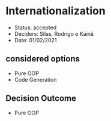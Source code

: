 # Internationalization

- Status: accepted
- Deciders: Silas, Rodrigo e Kainã
- Date: 01/02/2021

## considered options

- Pure OOP
- Code Generation

## Decision Outcome

- Pure OOP
